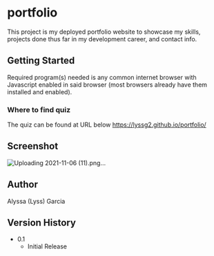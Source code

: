 # portfolio

This project is my deployed portfolio website to showcase my skills, projects done thus far in my development career, and contact info.

## Getting Started

Required program(s) needed is any common internet browser with Javascript enabled in said browser (most browsers already have them installed and enabled).

### Where to find quiz

The quiz can be found at URL below
https://lyssg2.github.io/portfolio/

## Screenshot
![Uploading 2021-11-06 (11).png…]()

## Author

Alyssa (Lyss) Garcia 

## Version History
* 0.1
    * Initial Release
